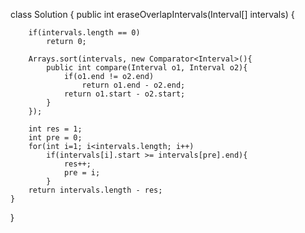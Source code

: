 class Solution {
    public int eraseOverlapIntervals(Interval[] intervals) {

        if(intervals.length == 0)
            return 0;

        Arrays.sort(intervals, new Comparator<Interval>(){
            public int compare(Interval o1, Interval o2){
                if(o1.end != o2.end)
                    return o1.end - o2.end;
                return o1.start - o2.start;       
            }
        });

        int res = 1;
        int pre = 0;
        for(int i=1; i<intervals.length; i++)
            if(intervals[i].start >= intervals[pre].end){
                res++;
                pre = i;
            }
        return intervals.length - res;
    }
}
